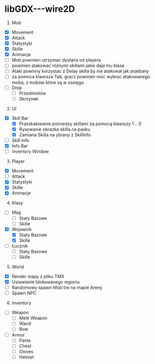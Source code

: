 # libGDX---wire2D

1. Mob
  - [X] Movement
  - [X] Attack
  - [X] Statystyki
  - [X] Skille
  - [X] Animacje
  - [ ] Mob powinien utrzymac dystans od playera
  - [ ] powinien atakować różnymi skillami jakie daje mu klasa
  - [ ] Ataki powinny korzystac z Delay skilla by nie atakował jak pojebany
  - [ ] za pomoca klawisza Tab, gracz powinien móc wybrac atakowanego moba, z mobów które są w zasięgu
  - [ ] Drop
    - [ ] Przedmiotów
    - [ ] Skrzynek
  
2. UI
  - [X] Skill Bar
    - [X] Przeskakiwanie pomiedzy skillami za pomocą klawiszy 1 .. 0
    - [X] Rysowanie obrazka skilla na pasku
    - [X] Zamiana Skilla na ybrany z SkillInfo
  - [ ] Skill Info
  - [X] Info Bar
  - [ ] Inventory Window

3. Player
  - [X] Movement
  - [ ] Attack
  - [X] Statystyki
  - [X] Skille
  - [X] Animacje

4. Klasy
  - [ ] Mag
    - [ ] Staty Bazowe
    - [ ] Skille
  - [X] Wojownik
    - [X] Staty Bazowe
    - [X] Skille
  - [ ] Łucznik
    - [ ] Staty Bazowe
    - [ ] Skille

5. World
  - [X] Render mapy z pliku TMX
  - [X] Ustawienie blokowanego regionu
  - [ ] Randomowy spawn Mob'ów na mapie Areny
  - [ ] Spawn NPC
  
6. Inventory
  - [ ] Weapon
    - [ ] Mele Weapon
    - [ ] Wand
    - [ ] Bow
  - [ ] Armor
    - [ ] Pants
    - [ ] Chest
    - [ ] Gloves
    - [ ] Helmet
